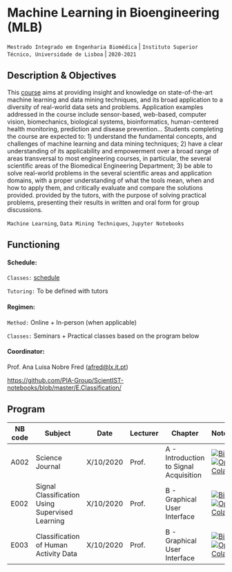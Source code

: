 # Machine Learning in Bioengineering (MLB)
```Mestrado Integrado em Engenharia Biomédica``` | ```Instituto Superior Técnico, Universidade de Lisboa``` | ```2020-2021```

## Description & Objectives

This  [course](https://fenix.tecnico.ulisboa.pt/disciplinas/AAB46/2020-2021/2-semestre) aims at providing insight and knowledge on state-of-the-art machine learning and data mining techniques, and its broad application to a diversity of real-world data sets and problems. Application examples addressed in the course include sensor-based, web-based, computer vision, biomechanics, biological systems, bioinformatics, human-centered health monitoring, prediction and disease prevention…   Students completing the course are expected to: 1) understand the fundamental concepts, and challenges of machine learning and data mining techniques; 2) have a clear understanding of its applicability and empowerment over a broad range of areas transversal to most engineering courses, in particular, the several scientific areas of the Biomedical Engineering Department; 3) be able to solve real-world problems in the several scientific areas and application domains, with a proper understanding of what the tools mean, when and how to apply them, and critically evaluate and compare the solutions provided. provided by the tutors, with the purpose of solving practical problems, presenting their results in written and oral form for group discussions.

```Machine Learning```, ```Data Mining Techniques```, ```Jupyter Notebooks```


## Functioning

#### Schedule:

`Classes:` [schedule](https://fenix.tecnico.ulisboa.pt/disciplinas/AAB46/2020-2021/2-semestre/horario)

`Tutoring:` To be defined with tutors


#### Regimen:

`Method:` Online + In-person (when applicable)

`Classes:` Seminars + Practical classes based on the program below
 

#### Coordinator:
Prof. Ana Luisa Nobre Fred ([afred@lx.it.pt](mailto:afred@lx.it.pt))


https://github.com/PIA-Group/ScientIST-notebooks/blob/master/E.Classification/
## Program
NB code | Subject | Date | Lecturer | Chapter | Notebook 
--- | --- | ---| --- | --- | ---
A002 | Science Journal | X/10/2020 | Prof. | A - Introduction to Signal Acquisition |   [![Binder](http://mybinder.org/badge_logo.svg)](http://mybinder.org/v2/gh/PIA-Group/ScientIST-notebooks/master?urlpath=lab/tree/A.Signal_Acquisition/A002%20Science%20Journal.ipynb) [![Open In Colab](https://colab.research.google.com/assets/colab-badge.svg)](https://colab.research.google.com/github/PIA-Group/ScientIST-notebooks/blob/master/A.Signal_Acquisition/A002%20Science%20Journal.ipynb) 
E002 | Signal Classification Using Supervised Learning | X/10/2020 | Prof. | B - Graphical User Interface |  [![Binder](http://mybinder.org/badge_logo.svg)](http://mybinder.org/v2/gh/PIA-Group/ScientIST-notebooks/master?urlpath=lab/tree/E.Classification/E002%20Signal%20Classification%20Using%20SL.ipynb) [![Open In Colab](https://colab.research.google.com/assets/colab-badge.svg)](https://colab.research.google.com/github/PIA-Group/ScientIST-notebooks/blob/master/E.Classification/E002%20Signal%20Classification%20Using%20SL.ipynb)
E003 | Classification of Human Activity Data | X/10/2020 | Prof. | B - Graphical User Interface |  [![Binder](http://mybinder.org/badge_logo.svg)](http://mybinder.org/v2/gh/PIA-Group/ScientIST-notebooks/master?urlpath=lab/tree/E.Classification/E003%20Classification%20of%20Human%20Activity%20Data.ipynb) [![Open In Colab](https://colab.research.google.com/assets/colab-badge.svg)](https://colab.research.google.com/github/PIA-Group/ScientIST-notebooks/blob/master/E.Classification/E003%20Classification%20of%20Human%20Activity%20Data.ipynb) 
